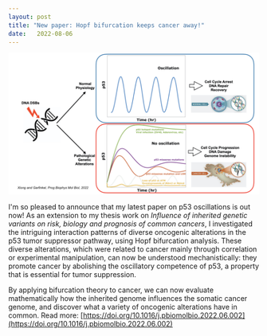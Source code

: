 ```yaml
---
layout: post
title: "New paper: Hopf bifurcation keeps cancer away!"
date:   2022-08-06 
---
```


![p53-Hopf-1](/images/p53_Hopf_Abstract.jpeg)

I'm so pleased to announce that my latest paper on p53 oscillations is out now! As an extension to my thesis work on *Influence of inherited genetic variants on risk, biology and prognosis of common cancers*, I investigated the intriguing interaction patterns of diverse oncogenic alterations in the p53 tumor suppressor pathway, using Hopf bifurcation analysis. These diverse alterations, which were related to cancer mainly through correlation or experimental manipulation, can now be understood mechanistically: they promote cancer by abolishing the oscillatory competence of p53, a property that is essential for tumor suppression. 

By applying bifurcation theory to cancer, we can now evaluate mathematically how the inherited genome influences the somatic cancer genome, and discover what a variety of oncogenic alterations have in common. Read more: [https://doi.org/10.1016/j.pbiomolbio.2022.06.002](https://doi.org/10.1016/j.pbiomolbio.2022.06.002)

